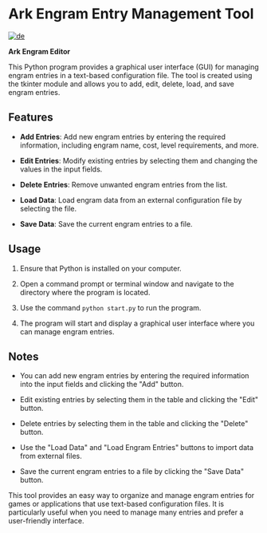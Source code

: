 # Ark Engram Entry Management Tool
[![de](https://img.shields.io/badge/lang-de-yello)](https://github.com/SoulofSorrow/Ark-Engram-Editor/blob/main/README.de.md)

**Ark Engram Editor**

This Python program provides a graphical user interface (GUI) for managing engram entries in a text-based configuration file. The tool is created using the tkinter module and allows you to add, edit, delete, load, and save engram entries.

## Features

- **Add Entries**: Add new engram entries by entering the required information, including engram name, cost, level requirements, and more.

- **Edit Entries**: Modify existing entries by selecting them and changing the values in the input fields.

- **Delete Entries**: Remove unwanted engram entries from the list.

- **Load Data**: Load engram data from an external configuration file by selecting the file.

- **Save Data**: Save the current engram entries to a file.

## Usage

1. Ensure that Python is installed on your computer.

2. Open a command prompt or terminal window and navigate to the directory where the program is located.

3. Use the command `python start.py` to run the program.

4. The program will start and display a graphical user interface where you can manage engram entries.

## Notes

- You can add new engram entries by entering the required information into the input fields and clicking the "Add" button.

- Edit existing entries by selecting them in the table and clicking the "Edit" button.

- Delete entries by selecting them in the table and clicking the "Delete" button.

- Use the "Load Data" and "Load Engram Entries" buttons to import data from external files.

- Save the current engram entries to a file by clicking the "Save Data" button.

This tool provides an easy way to organize and manage engram entries for games or applications that use text-based configuration files. It is particularly useful when you need to manage many entries and prefer a user-friendly interface.

